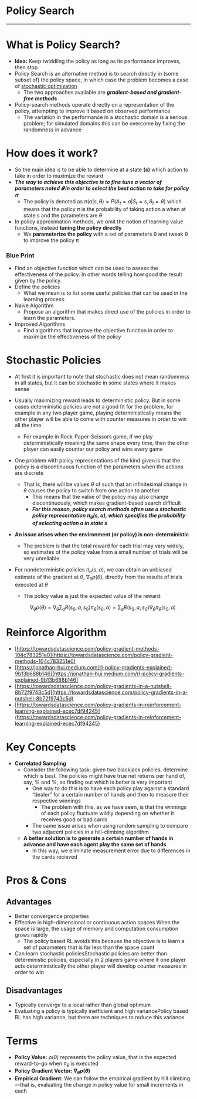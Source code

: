 # Policy Search

---

# What is Policy Search?

- **Idea:** Keep twiddling the policy as long as its performance improves, then stop
- Policy Search is an alternative method is to search directly in (some subset of) the policy space, in which case the problem becomes a case of [stochastic optimization](https://en.wikipedia.org/wiki/Stochastic_optimization)
    - The two approaches available are ***gradient-based and gradient-free methods***
- Policy-search methods operate directly on a representation of the policy, attempting to improve it based on observed performance
    - The variation in the performance in a stochastic domain is a serious problem; for simulated domains this can be overcome by fixing the randomness in advance

# How does it work?

- So the main idea is to be able to determine at a state **(*s*)** which action to take in order to maximize the reward
- ***The way to achieve this objective is to fine tune a vector of parameters noted 𝜽 in order to select the best action to take for policy 𝜋***
    - The policy is denoted as $\pi(a|s, \theta) = P(A_t =a | S_t=s, \theta_t = \theta)$ which means that the policy $\pi$ is the probability of taking action a when at state s and the parameters are $\theta$
- In policy approximation methods, we omit the notion of learning value functions, instead **tuning the policy directly**
    - We **parameterize the policy** with a set of parameters θ and tweak θ to improve the policy π

### Blue Print

- Find an objective function which can be used to assess the effectiveness of
the policy. In other words telling how good the result given by the
policy.
- Define the policies
    - What we mean is to list some useful policies that can be used in the learning process.
- Naive Algorithm
    - Propose an algorithm that makes direct use of the policies in order to learn the parameters.
- Improved Algorithms
    - Find algorithms that improve the objective function in order to maximize the effectiveness of the policy

# Stochastic Policies

- At first it is important to note that stochastic does not mean randomness in all states, but it can be stochastic in some states where it makes sense
- Usually maximizing reward leads to deterministic policy. But in some cases deterministic policies are not a good fit for  the problem, for example in any two player game, playing deterministically means the other player will be able to come with counter measures in order to win all the time
    - For example in Rock-Paper-Scissors game, if we play deterministically meaning the same shape every time, then the other player can easily counter our policy and wins every game
- One problem with policy representations of the kind given is that the policy is a discontinuous function of the parameters when the actions are discrete
    - That is, there will be values $\theta$  of such that an infinitesimal change in $\theta$ causes the policy to switch from one action to another
        - This means that the value of the policy may also change discontinuously, which makes gradient-based search difficult
        - ***For this reason, policy search methods often use a stochastic policy representation $\pi_\theta(s,a)$, which specifies the probability of selecting action a in state s***
- **An issue arises when the environment (or policy) is non-deterministic**
    - The problem is that the total reward for each trial may vary widely, so estimates of the policy value from a small number of trials will be very unreliable
- For nondeterministic policies $\pi_\theta(s,a)$, we can obtain an unbiased estimate of the gradient at $\theta$, $\nabla_\theta \rho(\theta)$, directly from the results of trials executed at $\theta$
    - The policy value is just the expected value of the reward:
    
    $$
    \nabla_\theta \rho(\theta) = \nabla_\theta \sum_a R(s_0, a, s_0) \pi_\theta(s_0,a) = \sum_a R(s_0, a, s_0) \nabla_\theta \pi_\theta(s_0,a)
    $$
    

# Reinforce Algorithm

- [https://towardsdatascience.com/policy-gradient-methods-104c783251e0](https://towardsdatascience.com/policy-gradient-methods-104c783251e0)
- [https://jonathan-hui.medium.com/rl-policy-gradients-explained-9b13b688b146](https://jonathan-hui.medium.com/rl-policy-gradients-explained-9b13b688b146)
- [https://towardsdatascience.com/policy-gradients-in-a-nutshell-8b72f9743c5d](https://towardsdatascience.com/policy-gradients-in-a-nutshell-8b72f9743c5d)
- [https://towardsdatascience.com/policy-gradients-in-reinforcement-learning-explained-ecec7df94245](https://towardsdatascience.com/policy-gradients-in-reinforcement-learning-explained-ecec7df94245)

# Key Concepts

- **Correlated Sampling**
    - Consider the following task: given two blackjack policies, determine which is best. The policies might have true net returns per hand of, say, % and %, so finding out which is better is very important
        - One way to do this is to have each policy play against a standard “dealer” for a certain number of hands and then to measure their respective winnings
            - The problem with this, as we have seen, is that the winnings of each policy fluctuate wildly depending on whether it receives good or bad cards
        - The same issue arises when using random sampling to compare two adjacent policies in a hill-climbing algorithm
    - **A better solution is to generate a certain number of hands in advance and have each agent play the same set of hands**
        - In this way, we eliminate measurement error due to differences in the cards recieved

# Pros & Cons

## **Advantages**

- Better convergence properties
- Effective in high-dimensional or continuous action spaces When the space is large, the usage of memory and computation consumption grows rapidly
    - The policy based RL avoids this because the objective is to learn a set of parameters that is far less than the space count
- Can learn stochastic policiesStochastic policies are better than deterministic policies, especially in 2 players game where if one player acts deterministically the other player will develop counter measures in order to win

## **Disadvantages**

- Typically converge to a local rather than global optimum
- Evaluating a policy is typically inefficient and high variancePolicy based RL has high variance, but there are techniques to reduce this variance

# Terms

- **Policy Value:** $\rho(\theta)$  represents the policy value, that is the expected reward-to-go when $\pi_\theta$ is executed
- **Policy Gradient Vector: $\nabla_\theta \rho(\theta)$**
- **Empirical Gradient:** We can follow the empirical gradient by hill climbing—that is, evaluating the change in policy value for small increments in each